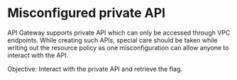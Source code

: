 # Misconfigured private API

API Gateway supports private API which can only be accessed through VPC endpoints. While creating such APIs, special care should be taken while writing out the resource policy as one misconfiguration can allow anyone to interact with the API.

Objective: Interact with the private API and retrieve the flag. 
